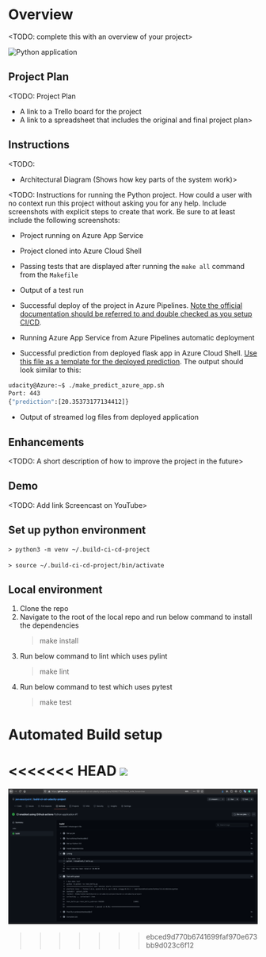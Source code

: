 # Overview

<TODO: complete this with an overview of your project>

![Python application](https://github.com/jeevaeastpoint/build-ci-cd-udacity-project/workflows/Python+application/badge.svg)

## Project Plan
<TODO: Project Plan

* A link to a Trello board for the project
* A link to a spreadsheet that includes the original and final project plan>

## Instructions

<TODO:  
* Architectural Diagram (Shows how key parts of the system work)>

<TODO:  Instructions for running the Python project.  How could a user with no context run this project without asking you for any help.  Include screenshots with explicit steps to create that work. Be sure to at least include the following screenshots:

* Project running on Azure App Service

* Project cloned into Azure Cloud Shell

* Passing tests that are displayed after running the `make all` command from the `Makefile`

* Output of a test run

* Successful deploy of the project in Azure Pipelines.  [Note the official documentation should be referred to and double checked as you setup CI/CD](https://docs.microsoft.com/en-us/azure/devops/pipelines/ecosystems/python-webapp?view=azure-devops).

* Running Azure App Service from Azure Pipelines automatic deployment

* Successful prediction from deployed flask app in Azure Cloud Shell.  [Use this file as a template for the deployed prediction](https://github.com/udacity/nd082-Azure-Cloud-DevOps-Starter-Code/blob/master/C2-AgileDevelopmentwithAzure/project/starter_files/flask-sklearn/make_predict_azure_app.sh).
The output should look similar to this:

```bash
udacity@Azure:~$ ./make_predict_azure_app.sh
Port: 443
{"prediction":[20.35373177134412]}
```

* Output of streamed log files from deployed application

> 

## Enhancements

<TODO: A short description of how to improve the project in the future>

## Demo 

<TODO: Add link Screencast on YouTube>

## Set up python environment

    > python3 -m venv ~/.build-ci-cd-project

    > source ~/.build-ci-cd-project/bin/activate


## Local environment

  1. Clone the repo
  2. Navigate to the root of the local repo and run below command to install the dependencies 
      > make install
  3. Run below command to lint which uses pylint
      > make lint
  4. Run below command to test which uses pytest
      > make test
  
 # Automated Build setup
<<<<<<< HEAD
   ![](Images/Verify+Remote+Tests+pass.png)
=======
   ![](Images/Verify%20Remote%20Tests%20pass.png)
 
>>>>>>> ebced9d770b6741699faf970e673bb9d023c6f12
 


